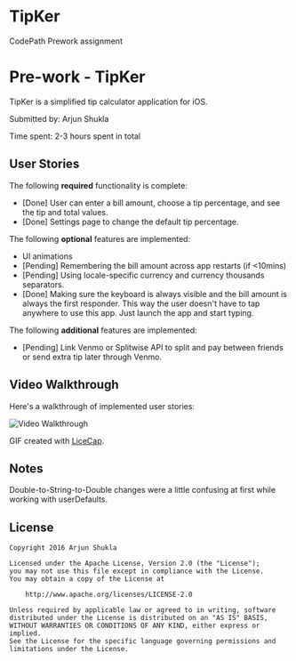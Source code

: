 # TipKer
CodePath Prework assignment



# Pre-work - TipKer

TipKer is a simplified tip calculator application for iOS.

Submitted by: Arjun Shukla

Time spent: 2-3 hours spent in total

## User Stories

The following **required** functionality is complete:

* [Done] User can enter a bill amount, choose a tip percentage, and see the tip and total values.
* [Done] Settings page to change the default tip percentage.

The following **optional** features are implemented:
* UI animations
* [Pending] Remembering the bill amount across app restarts (if <10mins)
* [Pending] Using locale-specific currency and currency thousands separators.
* [Done] Making sure the keyboard is always visible and the bill amount is always the first responder. This way the user doesn't have to tap anywhere to use this app. Just launch the app and start typing.

The following **additional** features are implemented:

- [Pending] Link Venmo or Splitwise API to split and pay between friends or send extra tip later through Venmo.

## Video Walkthrough 

Here's a walkthrough of implemented user stories:

<img src='http://i.imgur.com/1FQnB47.gif' title='Video Walkthrough' width='' alt='Video Walkthrough' />

GIF created with [LiceCap](http://www.cockos.com/licecap/).

## Notes

Double-to-String-to-Double changes were a little confusing at first while working with userDefaults.

## License

    Copyright 2016 Arjun Shukla

    Licensed under the Apache License, Version 2.0 (the "License");
    you may not use this file except in compliance with the License.
    You may obtain a copy of the License at

        http://www.apache.org/licenses/LICENSE-2.0

    Unless required by applicable law or agreed to in writing, software
    distributed under the License is distributed on an "AS IS" BASIS,
    WITHOUT WARRANTIES OR CONDITIONS OF ANY KIND, either express or implied.
    See the License for the specific language governing permissions and
    limitations under the License.
